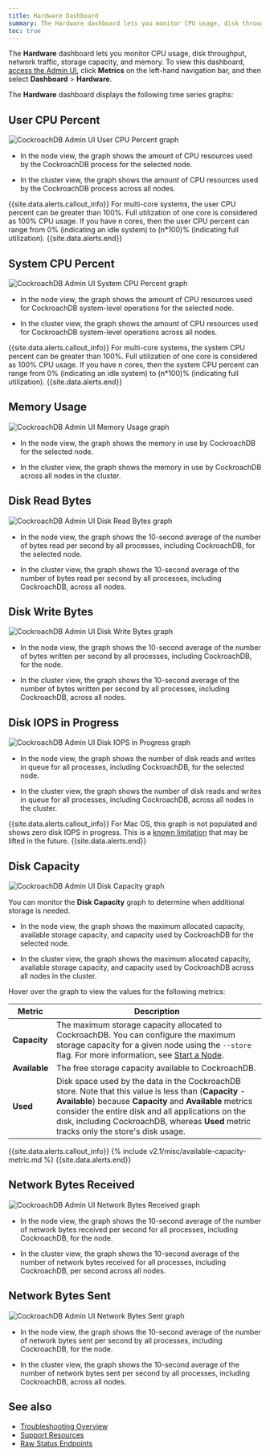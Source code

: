 ```yaml
---
title: Hardware Dashboard
summary: The Hardware dashboard lets you monitor CPU usage, disk throughput, network traffic, storage capacity, and memory.
toc: true
---
```


The **Hardware** dashboard lets you monitor CPU usage, disk throughput, network traffic, storage capacity, and memory. To view this dashboard, [access the Admin UI](admin-ui-access-and-navigate.html#access-the-admin-ui), click **Metrics** on the left-hand navigation bar, and then select **Dashboard** > **Hardware**.

The **Hardware** dashboard displays the following time series graphs:

## User CPU Percent

<img src="{{ 'images/v2.1/admin_ui_user_cpu.png' | relative_url }}" alt="CockroachDB Admin UI User CPU Percent graph" style="border:1px solid #eee;max-width:100%" />

- In the node view, the graph shows the amount of CPU resources used by the CockroachDB process for the selected node.

- In the cluster view, the graph shows the amount of CPU resources used by the CockroachDB process across all nodes.

{{site.data.alerts.callout_info}}
For multi-core systems, the user CPU percent can be greater than 100%. Full utilization of one core is considered as 100% CPU usage. If you have n cores, then the user CPU percent can range from 0% (indicating an idle system) to (n*100)% (indicating full utilization).
{{site.data.alerts.end}}

## System CPU Percent

<img src="{{ 'images/v2.1/admin_ui_system_cpu.png' | relative_url }}" alt="CockroachDB Admin UI System CPU Percent graph" style="border:1px solid #eee;max-width:100%" />

- In the node view, the graph shows the amount of CPU resources used for CockroachDB system-level operations for the selected node.

- In the cluster view, the graph shows the amount of CPU resources used for CockroachDB system-level operations across all nodes.

{{site.data.alerts.callout_info}}
For multi-core systems, the system CPU percent can be greater than 100%. Full utilization of one core is considered as 100% CPU usage. If you have n cores, then the system CPU percent can range from 0% (indicating an idle system) to (n*100)% (indicating full utilization).
{{site.data.alerts.end}}

## Memory Usage

<img src="{{ 'images/v2.1/admin_ui_memory_usage_new.png' | relative_url }}" alt="CockroachDB Admin UI Memory Usage graph" style="border:1px solid #eee;max-width:100%" />

- In the node view, the graph shows the memory in use by CockroachDB for the selected node.

- In the cluster view, the graph shows the memory in use by CockroachDB across all nodes in the cluster.

## Disk Read Bytes

<img src="{{ 'images/v2.1/admin_ui_disk_read_bytes.png' | relative_url }}" alt="CockroachDB Admin UI Disk Read Bytes graph" style="border:1px solid #eee;max-width:100%" />

- In the node view, the graph shows the 10-second average of the number of bytes read per second by all processes, including CockroachDB, for the selected node.

- In the cluster view, the graph shows the 10-second average of the number of bytes read per second by all processes, including CockroachDB, across all nodes.

## Disk Write Bytes

<img src="{{ 'images/v2.1/admin_ui_disk_write_bytes.png' | relative_url }}" alt="CockroachDB Admin UI Disk Write Bytes graph" style="border:1px solid #eee;max-width:100%" />

- In the node view, the graph shows the 10-second average of the number of bytes written per second by all processes, including CockroachDB, for the node.

- In the cluster view, the graph shows the 10-second average of the number of bytes written per second by all processes, including CockroachDB, across all nodes.

## Disk IOPS in Progress

<img src="{{ 'images/v2.1/admin_ui_disk_iops.png' | relative_url }}" alt="CockroachDB Admin UI Disk IOPS in Progress graph" style="border:1px solid #eee;max-width:100%" />

- In the node view, the graph shows the number of disk reads and writes in queue for all processes, including CockroachDB, for the selected node.

- In the cluster view, the graph shows the number of disk reads and writes in queue for all processes, including CockroachDB, across all nodes in the cluster.

{{site.data.alerts.callout_info}}
For Mac OS, this graph is not populated and shows zero disk IOPS in progress. This is a [known limitation](https://github.com/cockroachdb/cockroach/issues/27927) that may be lifted in the future.
{{site.data.alerts.end}}

## Disk Capacity

<img src="{{ 'images/v2.1/admin_ui_disk_capacity.png' | relative_url }}" alt="CockroachDB Admin UI Disk Capacity graph" style="border:1px solid #eee;max-width:100%" />

You can monitor the **Disk Capacity** graph to determine when additional storage is needed.

- In the node view, the graph shows the maximum allocated capacity, available storage capacity, and capacity used by CockroachDB for the selected node.

- In the cluster view, the graph shows the maximum allocated capacity, available storage capacity, and capacity used by CockroachDB across all nodes in the cluster.

Hover over the graph to view the values for the following metrics:

Metric | Description
--------|----
**Capacity** | The maximum storage capacity allocated to CockroachDB. You can configure the maximum storage capacity for a given node using the `--store` flag. For more information, see [Start a Node](start-a-node.html#store).
**Available** | The free storage capacity available to CockroachDB.
**Used** | Disk space used by the data in the CockroachDB store. Note that this value is less than (**Capacity** - **Available**) because **Capacity** and **Available** metrics consider the entire disk and all applications on the disk, including CockroachDB, whereas **Used** metric tracks only the store's disk usage.

{{site.data.alerts.callout_info}}
{% include v2.1/misc/available-capacity-metric.md %}
{{site.data.alerts.end}}

## Network Bytes Received

<img src="{{ 'images/v2.1/admin_ui_network_bytes_received.png' | relative_url }}" alt="CockroachDB Admin UI Network Bytes Received graph" style="border:1px solid #eee;max-width:100%" />

- In the node view, the graph shows the 10-second average of the number of network bytes received per second for all processes, including CockroachDB, for the node.

- In the cluster view, the graph shows the 10-second average of the number of network bytes received for all processes, including CockroachDB, per second across all nodes.

## Network Bytes Sent

<img src="{{ 'images/v2.1/admin_ui_network_bytes_sent.png' | relative_url }}" alt="CockroachDB Admin UI Network Bytes Sent graph" style="border:1px solid #eee;max-width:100%" />

- In the node view, the graph shows the 10-second average of the number of network bytes sent per second by all processes, including CockroachDB, for the node.

- In the cluster view, the graph shows the 10-second average of the number of network bytes sent per second by all processes, including CockroachDB, across all nodes.

## See also

- [Troubleshooting Overview](troubleshooting-overview.html)
- [Support Resources](support-resources.html)
- [Raw Status Endpoints](monitoring-and-alerting.html#raw-status-endpoints)
